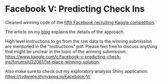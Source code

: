 # Facebook V: Predicting Check Ins
Cleaned winning code of the [fifth Facebook recruiting Kaggle competition](https://www.kaggle.com/c/facebook-v-predicting-check-ins).

The article on my [blog](https://ttvand.github.io/Winning-approach-of-the-Facebook-V-Kaggle-competition/) explains the details of the approach.

High level instructions to go from the raw data to the winning submission are mentioned in the "Instructions" pdf. Please feel free to discuss anything that might be unclear in the topic of the winning submission: https://www.kaggle.com/c/facebook-v-predicting-check-ins/forums/t/22081/1st-place-winning-solution.

Also make sure to check out my exploratory analysis Shiny application: https://tvdwiele.shinyapps.io/Facebook-V/
